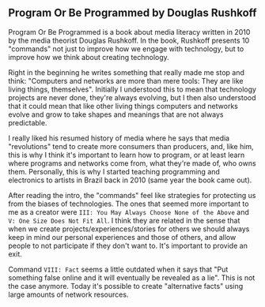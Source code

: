 ## Program Or Be Programmed by Douglas Rushkoff

Program Or Be Programmed is a book about media literacy written in 2010 by the media theorist Douglas Rushkoff. In the book, Rushkoff presents 10 "commands" not just to improve how we engage with technology, but to improve how we think about creating technology.

Right in the beginning he writes something that really made me stop and think: "Computers and networks are more than mere tools: They are like living things, themselves". Initially I understood this to mean that technology projects are never done, they're always evolving, but I then also understood that it could mean that like other living things computers and networks evolve and grow to take shapes and meanings that are not always predictable.

I really liked his resumed history of media where he says that media "revolutions" tend to create more consumers than producers, and, like him, this is why I think it's important to learn how to program, or at least learn where programs and networks come from, what they're made of, who owns them. Personally, this is why I started teaching programming and electronics to artists in Brazil back in 2010 (same year the book came out).

After reading the intro, the "commands" feel like strategies for protecting us from the biases of technologies. The ones that seemed more important to me as a creator were `III: You May Always Choose None of the Above` and `V: One Size Does Not Fit All`. I think they are related in the sense that when we create projects/experiences/stories for others we should always keep in mind our personal experiences and those of others, and allow people to not participate if they don't want to. It's important to provide an exit.

Command `VIII: Fact` seems a little outdated when it says that "Put something false online and it will eventually be revealed as a lie". This is not the case anymore. Today it's possible to create "alternative facts" using large amounts of network resources.
